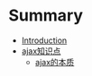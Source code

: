 # Summary

* [Introduction](README.md)
* [ajax知识点](ajaxzhi-shi-dian.md)
  * [ajax的本质](ajaxzhi-shi-dian/ajaxde-ben-zhi.md)

